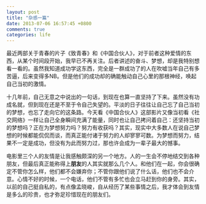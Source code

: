 ```yaml
---
layout: post
title: "杂感一篇"
date: 2013-07-06 16:57:45 +0800
comments: true
categories: life
---
```


最近两部关于青春的片子《致青春》和《中国合伙人》，对于前者这种爱情的东西，从某个时间段开始，我早已不再关注。后者讲述的奋斗、梦想，却是我特别想看一看的。虽然我知道成功学这东西，完全是一群成功了的人在吹嘘当年自己有多苦逼，后来变得多NB。但是他们的成功却的确能触动自己心里的那根神经，唤起自己当初的激情。

十几年前，自己无意之中说出的一句话，到现在也算一直坚持了下来。虽然没有功成名就，但到现在还是不至于令自己失望的。平淡的日子往往让自己忘了自己当初的梦想，也忘了走向它的这条路。今天看《中国合伙人》这部影片又像当初看《社交网络》一样让自己全身瞬间充满了能量，同时也让自己拷问着自己：还坚持当初的梦想吗？正在为梦想努力吗？努力有收获吗？其实，现实中大多数人在说自己梦想的时候都能侃侃而谈，而真正能付诸于努力的人却寥寥可数。为梦想而努力，结果不一定是成功，但没有为此而努力过，那也许会成为一辈子最大的憾事。

电影里三个人的友情是让我感触颇深的另一个地方。人的一生会不停地结交到各种朋友，但最后真正能称得上**朋友**的人其实就那么几个人。和他们在一起，你会很确定不管你怎么样，他们都不会嫌弃你；不管你跟他们说了什么话，他们也不会介意。心情不好的时候，一个电话，他们不管有多忙也会立马赶到你的身旁。其实，以前的自己挺自私的，有点像孟晓峻，自从经历了某些事情之后，我才体会到友情是多么的珍贵，也才弥足珍惜现在的朋友们。